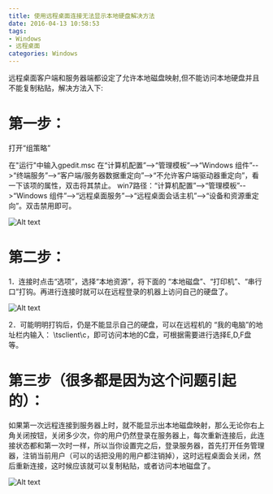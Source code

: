 ```yaml
---
title: 使用远程桌面连接无法显示本地硬盘解决方法
date: 2016-04-13 10:58:53
tags: 
- Windows
- 远程桌面
categories: Windows
---
```

远程桌面客户端和服务器端都设定了允许本地磁盘映射,但不能访问本地硬盘并且不能复制粘贴，解决方法入下:

# 第一步： #

打开“组策略”

在"运行"中输入gpedit.msc 在“计算机配置”-->“管理模板”-->“Windows 组件”-->“终端服务”-->“客户端/服务器数据重定向”-->“不允许客户端驱动器重定向”，看一下该项的属性，双击将其禁止。
win7路径：“计算机配置”-->“管理模板”-->“Windows 组件”-->“远程桌面服务”-->“远程桌面会话主机”-->“设备和资源重定向”。双击禁用即可。
<!-- more -->
![Alt text](http://7xsp5x.com2.z0.glb.clouddn.com/window-w1.jpg)

# 第二步： #
1．连接时点击“选项”，选择“本地资源”，将下面的 “本地磁盘”、“打印机”、“串行口”打钩。再进行连接时就可以在远程登录的机器上访问自己的硬盘了。

![Alt text](http://7xsp5x.com2.z0.glb.clouddn.com/window-w2.png)

2．可能明明打钩后，仍是不能显示自己的硬盘，可以在远程机的 “我的电脑”的地址栏内输入： \\tsclient\c，即可访问本地的C盘，可根据需要进行选择E,D,F盘等。
 
# 第三步（很多都是因为这个问题引起的）： #
 
如果第一次远程连接到服务器上时，就不能显示出本地磁盘映射，那么无论你右上角关闭按钮，关闭多少次，你的用户仍然登录在服务器上，每次重新连接后，此连接状态都和第一次时一样，所以当你设置完之后，登录服务器，首先打开任务管理器，注销当前用户（可以的话把没用的用户都注销掉），这时远程桌面会关闭，然后重新连接，这时候应该就可以复制粘贴，或者访问本地磁盘了。

![Alt text](http://7xsp5x.com2.z0.glb.clouddn.com/window-w3.png)